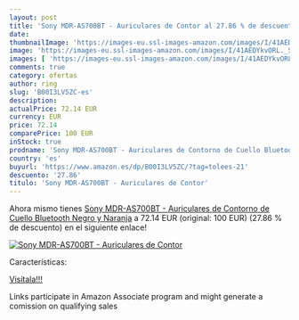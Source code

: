 ```yaml
---
layout: post
title: 'Sony MDR-AS700BT - Auriculares de Contor al 27.86 % de descuento'
date: 
thumbnailImage: 'https://images-eu.ssl-images-amazon.com/images/I/41AEDYkvORL._SL200_.jpg'
image: 'https://images-eu.ssl-images-amazon.com/images/I/41AEDYkvORL._SL200_.jpg'
images: [ 'https://images-eu.ssl-images-amazon.com/images/I/41AEDYkvORL._SL200_.jpg' ]
comments: true
category: ofertas
author: ring
slug: 'B00I3LV5ZC-es'
description:
actualPrice: 72.14 EUR
currency: EUR
price: 72.14
comparePrice: 100 EUR
inStock: true
prodname: 'Sony MDR-AS700BT - Auriculares de Contorno de Cuello Bluetooth  Negro y Naranja'
country: 'es'
buyurl: 'https://www.amazon.es/dp/B00I3LV5ZC/?tag=tolees-21'
descuento: '27.86'
titulo: 'Sony MDR-AS700BT - Auriculares de Contor'
---
```


Ahora mismo tienes [Sony MDR-AS700BT - Auriculares de Contorno de Cuello Bluetooth  Negro y Naranja](https://www.amazon.es/dp/B00I3LV5ZC/?tag=tolees-21) a 72.14 EUR (original: 100 EUR) (27.86 %  de descuento) en el siguiente enlace!

[![Sony MDR-AS700BT - Auriculares de Contor](https://images-eu.ssl-images-amazon.com/images/I/41AEDYkvORL._SL200_.jpg)](https://www.amazon.es/dp/B00I3LV5ZC/?tag=tolees-21)

Características:


[Visítala!!!](https://www.amazon.es/dp/B00I3LV5ZC/?tag=tolees-21)

Links participate in Amazon Associate program and might generate a comission on qualifying sales
